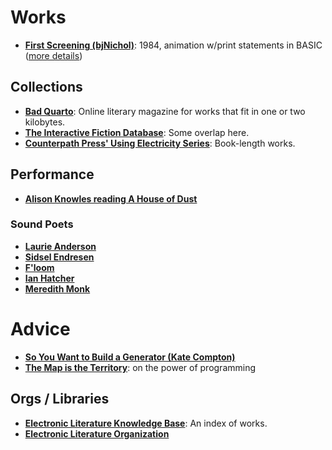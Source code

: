 # Works
* [**First Screening (bjNichol)**](https://www.youtube.com/watch?v=rEdUSQ7WCSM): 1984, animation w/print statements in BASIC ([more details](http://vispo.com/bp/introduction.htm))

## Collections
* [**Bad Quarto**](https://taper.badquar.to/): Online literary magazine for works that fit in one or two kilobytes.
* [**The Interactive Fiction Database**](https://ifdb.tads.org/): Some overlap here.
* [**Counterpath Press' Using Electricity Series**](http://counterpathpress.org/using-electricity): Book-length works.

## Performance
* [**Alison Knowles reading A House of Dust**](https://www.youtube.com/watch?v=-68Z708lFsY)

### Sound Poets
* [**Laurie Anderson**](https://laurieanderson.com/)
* [**Sidsel Endresen**](https://www.ecmrecords.com/artists/1435046303/sidsel-endresen)
* [**F'loom**](https://soundcloud.com/floom-2)
* [**Ian Hatcher**](https://ianhatcher.net/)
* [**Meredith Monk**](https://www.meredithmonk.org/)

# Advice

* [**So You Want to Build a Generator (Kate Compton)**](https://galaxykate0.tumblr.com/post/139774965871/so-you-want-to-build-a-generator)
* [**The Map is the Territory**](https://solarpunk.cool/zines/map-is-the-territory/): on the power of programming

## Orgs / Libraries
* [**Electronic Literature Knowledge Base**](https://elmcip.net/): An index of works.
* [**Electronic Literature Organization**](https://eliterature.org/)
